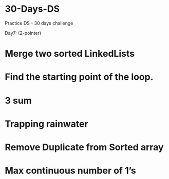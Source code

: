 # 30-Days-DS
Practice DS - 30 days challenge

Day7: (2-pointer) 
# Merge two sorted LinkedLists 
# Find the starting point of the loop. 
# 3 sum 
# Trapping rainwater 
# Remove Duplicate from Sorted array 
# Max continuous number of 1’s  
